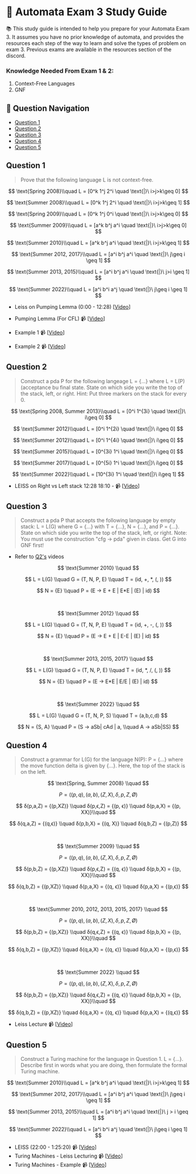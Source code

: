 # 🤖 Automata Exam 3 Study Guide

📚 This study guide is intended to help you prepare for your Automata Exam 3. It assumes you have no prior knowledge of automata, and provides the resources each step of the way to learn and solve the types of problem on exam 3. Previous exams are available in the resources section of the discord. 

### Knowledge Needed From Exam 1 & 2:
1. Context-Free Languages
2. GNF

## 🔎 Question Navigation

- [Question 1](#question-1)
- [Question 2](#question-2)
- [Question 3](#question-3)
- [Question 4](#question-4)
- [Question 5](#question-5)

## Question 1

> Prove that the following language L is not context-free.

$$
\text{Spring 2008}\\quad
L = [0^k 1^j 2^i \quad \text{|}\  i>j>k\geq 0]
$$

$$
\text{Summer 2008}\\quad
L = [0^k 1^j 2^i \quad \text{|}\  i>j>k\geq 1]
$$

$$
\text{Spring 2009}\\quad
L = [0^k 1^j 0^i \quad \text{|}\  i>j>k\geq 0]
$$

$$
\text{Summer 2009}\\quad
L = [a^k b^j a^i \quad \text{|}\  i>j>k\geq 0]
$$

$$
\text{Summer 2010}\\quad
L = [a^k b^j a^i \quad \text{|}\  i>j>k\geq 1]
$$

$$
\text{Summer 2012, 2017}\\quad
L = [a^i b^j a^i \quad \text{|}\  j\geq i \geq 1]
$$

$$
\text{Summer 2013, 2015}\\quad
L = [a^i b^j a^i \quad \text{|}\  j>i \geq 1]
$$

$$
\text{Summer 2022}\\quad
L = [a^i b^i a^j \quad \text{|}\  j\geq i \geq 1]
$$

- Leiss on Pumping Lemma (0:00 - 12:28) [[Video](https://www.youtube.com/watch?v=VVbsZKxvLM8)]

- Pumping Lemma (For CFL) 📹 [[Video](https://www.youtube.com/watch?v=jRhqx1_KcCk)]
- Example 1 📹 [[Video](https://youtu.be/eQ0XkUk3qGk)]
- Example 2 📹 [[Video](https://youtu.be/DPs8sBcIjs8)]

## Question 2

> Construct a pda P for the following langeage L = {...} where L = L(P) (acceptance bu final state. State on which side you write the top of the stack, left, or right. Hint: Put three markers on the stack for every 0.

$$
\text{Spring 2008, Summer 2013}\\quad
L = [0^i 1^{3i} \quad \text{|}\  i\geq 0]
$$

$$
\text{Summer 2012}\\quad
L = [0^i 1^{2i} \quad \text{|}\  i\geq 0]
$$

$$
\text{Summer 2012}\\quad
L = [0^i 1^{4i} \quad \text{|}\  i\geq 0]
$$


$$
\text{Summer 2015}\\quad
L = [0^{3i} 1^i \quad \text{|}\  i\geq 0]
$$

$$
\text{Summer 2017}\\quad
L = [0^{5i} 1^i \quad \text{|}\  i\geq 0]
$$

$$
\text{Summer 2022}\\quad
L = [10^{3i} 1^i \quad \text{|}\  i\geq 1]
$$

- LEISS on Right vs Left stack 12:28 18:10 - 📹 [[Video](https://www.youtube.com/watch?v=VVbsZKxvLM8)]

## Question 3

> Construct a pda P that accepts the following language by empty stack: L = L(G) where G = {...} with T = {...}, N = {...}, and P = {...}. State on which side you write the top of the stack, left, or right. Note: You must use the construction "cfg -> pda" given in class. Get G into GNF first!

- Refer to [Q2's](#question-2) videos

$$
\text{Summer 2010} \\quad
$$

$$
L = L(G) \\quad G = (T, N, P, E) \\quad T = (id, +, *, (, ))
$$

$$
N = {E} \\quad P = (E -> E + E | E*E | (E) | id)
$$

<br>

$$
\text{Summer 2012} \\quad
$$

$$
L = L(G) \\quad G = (T, N, P, E) \\quad T = (id, +, -, (, ))
$$

$$
N = {E} \\quad P = (E -> E + E | E-E | (E) | id)
$$

<br>

$$
\text{Summer 2013, 2015, 2017} \\quad
$$

$$
L = L(G) \\quad G = (T, N, P, E) \\quad T = (id, *, /, (, ))
$$

$$
N = {E} \\quad P = (E -> E*E | E/E | (E) | id)
$$

<br>

$$
\text{Summer 2022} \\quad
$$

$$
L = L(G) \\quad G = (T, N, P, S) \\quad T = (a,b,c,d)
$$

$$
N = {S, A} \\quad P = (S -> aSb| cAd | a, \\quad A -> aSb|SS)
$$

## Question 4

> Construct a grammar for L(G) for the language N(P): P = {...} where the move function delta is given by {...}. Here, the top of the stack is on the left.

$$
\text{Spring, Summer 2008} \\quad
$$

$$
P = ( (p, q), (a, b), (Z, X), δ, p, Z, Ø)
$$

$$
δ(p,a,Z) = {(p,XZ)} \\quad δ(p,ϵ,Z) = {(p, ϵ)} \\quad δ(p,a,X) = {(p, XX)}\\quad
$$

$$
δ(q,a,Z) = {(q,ϵ)} \\quad δ(p,b,X) = {(q, X)} \\quad δ(q,b,Z) = {(p,Z)}
$$

<br>

$$
\text{Summer 2009} \\quad
$$

$$
P = ( (p, q), (a, b), (Z, X), δ, p, Z, Ø)
$$

$$
δ(p,b,Z) = {(p,XZ)} \\quad δ(p,ϵ,Z) = {(q, ϵ)} \\quad δ(p,b,X) = {(p, XX)}\\quad
$$

$$
δ(q,b,Z) = {(p,XZ)} \\quad δ(p,a,X) = {(q, ϵ)} \\quad δ(p,a,X) = {(p,ϵ)}
$$

<br>

$$
\text{Summer 2010, 2012, 2013, 2015, 2017} \\quad
$$

$$
P = ( (p, q), (a, b), (Z, X), δ, p, Z, Ø)
$$

$$
δ(p,b,Z) = {(p,XZ)} \\quad δ(q,ϵ,Z) = {(q, ϵ)} \\quad δ(p,b,X) = {(p, XX)}\\quad
$$

$$
δ(q,b,Z) = {(p,XZ)} \\quad δ(q,a,X) = {(q, ϵ)} \\quad δ(p,a,X) = {(p,ϵ)}
$$

<br>

$$
\text{Summer 2022} \\quad
$$

$$
P = ( (p, q), (a, b), (Z, X), δ, p, Z, Ø)
$$

$$
δ(p,b,Z) = {(p,XZ)} \\quad δ(q,ϵ,Z) = {(q, ϵ)} \\quad δ(p,b,X) = {(p, XX)}\\quad
$$

$$
δ(q,b,Z) = {(p,XZ)} \\quad δ(q,a,X) = {(q, ϵ)} \\quad δ(p,a,X) = {(q,ϵ)}
$$

- Leiss Lecture 📹 [[Video](https://www.youtube.com/watch?v=aADmqDfpx-c)]

## Question 5

> Construct a Turing machine for the language in Question 1. L = {...}. Describe first in words what you are doing, then formulate the formal Turing machine.

$$
\text{Summer 2010}\\quad
L = [a^k b^j a^i \quad \text{|}\  i>j>k\geq 1]
$$

$$
\text{Summer 2012, 2017}\\quad
L = [a^i b^j a^i \quad \text{|}\  j\geq i \geq 1]
$$

$$
\text{Summer 2013, 2015}\\quad
L = [a^i b^j a^i \quad \text{|}\  j > i \geq 1]
$$

$$
\text{Summer 2022}\\quad
L = [a^i b^i a^j \quad \text{|}\  j\geq i \geq 1]
$$

- LEISS (22:00 - 1:25:20) 📹 [[Video](https://www.youtube.com/watch?v=bqQ55-KM_7E)]
- Turing Machines - Leiss Lecturing 📹 [[Video](https://www.youtube.com/watch?v=bqQ55-KM_7E)]
- Turing Machines - Example 📹 [[Video](https://www.youtube.com/watch?v=Y0x9kmfjQTA)]

